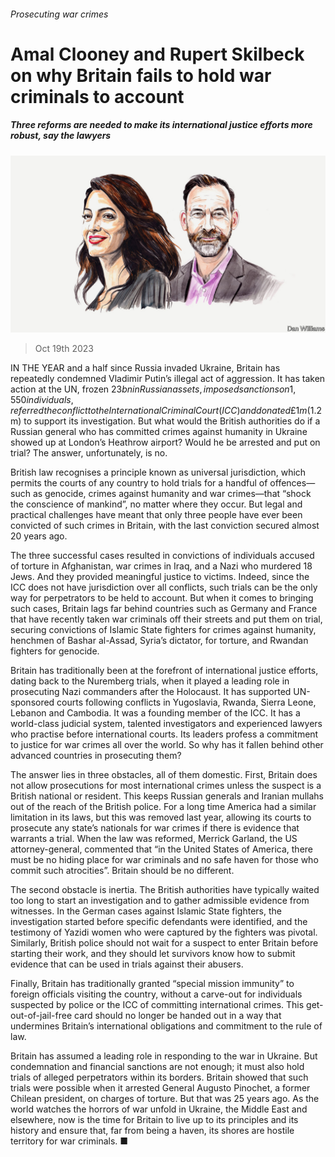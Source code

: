 ###### Prosecuting war crimes

# Amal Clooney and Rupert Skilbeck on why Britain fails to hold war criminals to account 

##### Three reforms are needed to make its international justice efforts more robust, say the lawyers 

![image](images/20231021_BID002.jpg) 

> Oct 19th 2023 

IN THE YEAR and a half since Russia invaded Ukraine, Britain has repeatedly condemned Vladimir Putin’s illegal act of aggression. It has taken action at the UN, frozen $23bn in Russian assets, imposed sanctions on 1,550 individuals, referred the conflict to the International Criminal Court (ICC) and donated £1m ($1.2m) to support its investigation. But what would the British authorities do if a Russian general who has committed crimes against humanity in Ukraine showed up at London’s Heathrow airport? Would he be arrested and put on trial? The answer, unfortunately, is no.

British law recognises a principle known as universal jurisdiction, which permits the courts of any country to hold trials for a handful of offences—such as genocide, crimes against humanity and war crimes—that “shock the conscience of mankind”, no matter where they occur. But legal and practical challenges have meant that only three people have ever been convicted of such crimes in Britain, with the last conviction secured almost 20 years ago.

The three successful cases resulted in convictions of individuals accused of torture in Afghanistan, war crimes in Iraq, and a Nazi who murdered 18 Jews. And they provided meaningful justice to victims. Indeed, since the ICC does not have jurisdiction over all conflicts, such trials can be the only way for perpetrators to be held to account. But when it comes to bringing such cases, Britain lags far behind countries such as Germany and France that have recently taken war criminals off their streets and put them on trial, securing convictions of Islamic State fighters for crimes against humanity, henchmen of Bashar al-Assad, Syria’s dictator, for torture, and Rwandan fighters for genocide.

Britain has traditionally been at the forefront of international justice efforts, dating back to the Nuremberg trials, when it played a leading role in prosecuting Nazi commanders after the Holocaust. It has supported UN-sponsored courts following conflicts in Yugoslavia, Rwanda, Sierra Leone, Lebanon and Cambodia. It was a founding member of the ICC. It has a world-class judicial system, talented investigators and experienced lawyers who practise before international courts. Its leaders profess a commitment to justice for war crimes all over the world. So why has it fallen behind other advanced countries in prosecuting them? 

The answer lies in three obstacles, all of them domestic. First, Britain does not allow prosecutions for most international crimes unless the suspect is a British national or resident. This keeps Russian generals and Iranian mullahs out of the reach of the British police. For a long time America had a similar limitation in its laws, but this was removed last year, allowing its courts to prosecute any state’s nationals for war crimes if there is evidence that warrants a trial. When the law was reformed, Merrick Garland, the US attorney-general, commented that “in the United States of America, there must be no hiding place for war criminals and no safe haven for those who commit such atrocities”. Britain should be no different. 

The second obstacle is inertia. The British authorities have typically waited too long to start an investigation and to gather admissible evidence from witnesses. In the German cases against Islamic State fighters, the investigation started before specific defendants were identified, and the testimony of Yazidi women who were captured by the fighters was pivotal. Similarly, British police should not wait for a suspect to enter Britain before starting their work, and they should let survivors know how to submit evidence that can be used in trials against their abusers.

Finally, Britain has traditionally granted “special mission immunity” to foreign officials visiting the country, without a carve-out for individuals suspected by police or the ICC of committing international crimes. This get-out-of-jail-free card should no longer be handed out in a way that undermines Britain’s international obligations and commitment to the rule of law. 

Britain has assumed a leading role in responding to the war in Ukraine. But condemnation and financial sanctions are not enough; it must also hold trials of alleged perpetrators within its borders. Britain showed that such trials were possible when it arrested General Augusto Pinochet, a former Chilean president, on charges of torture. But that was 25 years ago. As the world watches the horrors of war unfold in Ukraine, the Middle East and elsewhere, now is the time for Britain to live up to its principles and its history and ensure that, far from being a haven, its shores are hostile territory for war criminals. ■


